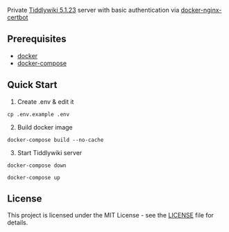 Private [Tiddlywiki 5.1.23](https://tiddlywiki.com/) server with basic authentication via [docker-nginx-certbot](https://hub.docker.com/r/staticfloat/nginx-certbot/)

## Prerequisites

- [docker](https://docs.docker.com/get-docker/)
- [docker-compose](https://docs.docker.com/compose/install/)

## Quick Start

1. Create .env & edit it

```
cp .env.example .env
```

2. Build docker image

```
docker-compose build --no-cache
```

3. Start Tiddlywiki server

```
docker-compose down

docker-compose up
```

## License

This project is licensed under the MIT License - see the [LICENSE](LICENSE) file for details.

